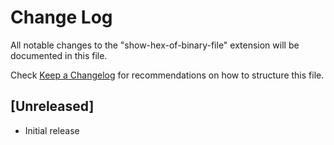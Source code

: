 # Change Log

All notable changes to the "show-hex-of-binary-file" extension will be documented in this file.

Check [Keep a Changelog](http://keepachangelog.com/) for recommendations on how to structure this file.

## [Unreleased]

- Initial release